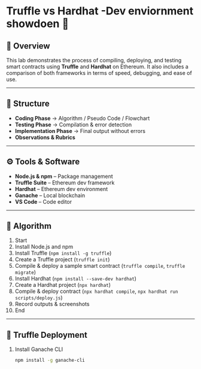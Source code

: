 # Truffle vs Hardhat -Dev enviornment showdoen 🚀

## 📌 Overview
This lab demonstrates the process of compiling, deploying, and testing smart contracts using **Truffle** and **Hardhat** on Ethereum. It also includes a comparison of both frameworks in terms of speed, debugging, and ease of use.

---

## 📂 Structure
- **Coding Phase** → Algorithm / Pseudo Code / Flowchart  
- **Testing Phase** → Compilation & error detection  
- **Implementation Phase** → Final output without errors  
- **Observations & Rubrics**  

---

## ⚙️ Tools & Software
- **Node.js & npm** – Package management  
- **Truffle Suite** – Ethereum dev framework  
- **Hardhat** – Ethereum dev environment  
- **Ganache** – Local blockchain  
- **VS Code** – Code editor  

---

## 🧪 Algorithm

1. Start  
2. Install Node.js and npm  
3. Install Truffle (`npm install -g truffle`)  
4. Create a Truffle project (`truffle init`)  
5. Compile & deploy a sample smart contract (`truffle compile`, `truffle migrate`)  
6. Install Hardhat (`npm install --save-dev hardhat`)  
7. Create a Hardhat project (`npx hardhat`)  
8. Compile & deploy contract (`npx hardhat compile`, `npx hardhat run scripts/deploy.js`)  
9. Record outputs & screenshots  
10. End  

---

## 🔹 Truffle Deployment

1. Install Ganache CLI  
   ```bash
   npm install -g ganache-cli

